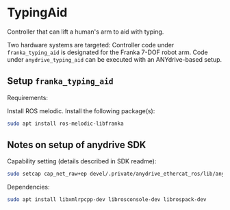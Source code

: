 # TypingAid

Controller that can lift a human's arm to aid with typing.

Two hardware systems are targeted: Controller code under `franka_typing_aid` is designated for the Franka 7-DOF robot arm. Code under `anydrive_typing_aid` can be executed with an ANYdrive-based setup.

## Setup `franka_typing_aid`

Requirements:

Install ROS melodic. Install the following package(s):

```bash
sudo apt install ros-melodic-libfranka
```

## Notes on setup of anydrive SDK

Capability setting (details described in SDK readme): 

```bash
sudo setcap cap_net_raw+ep devel/.private/anydrive_ethercat_ros/lib/anydrive_ethercat_ros/anydrive_ethercat_ros_node
```

Dependencies:

```bash
sudo apt install libxmlrpcpp-dev librosconsole-dev librospack-dev 
```
